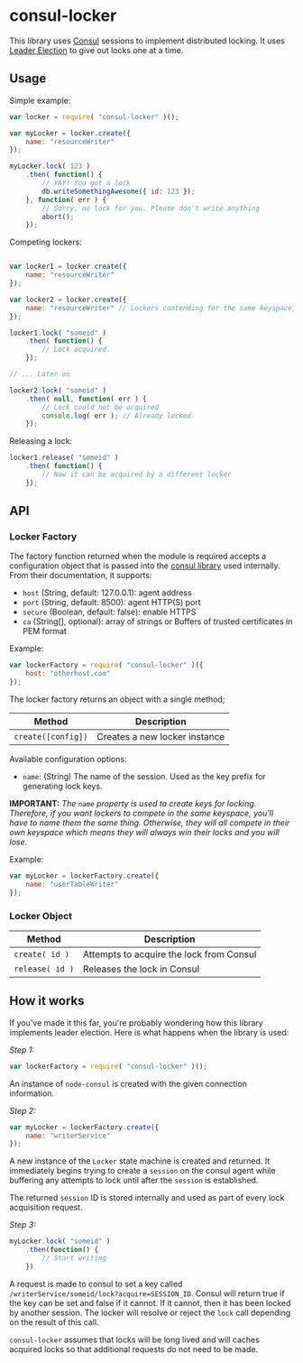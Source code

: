 # consul-locker

This library uses [Consul](https://consul.io/) sessions to implement distributed locking. It uses [Leader Election](https://consul.io/docs/guides/leader-election.html) to give out locks one at a time.

## Usage

Simple example:

```javascript
var locker = require( "consul-locker" )();

var myLocker = locker.create({
	name: "resourceWriter"
});

myLocker.lock( 123 )
	.then( function() {
		// YAY! You got a lock
		db.writeSomethingAwesome({ id: 123 });
	}, function( err ) {
		// Sorry, no lock for you. Please don't write anything
		abort();
	});
```

Competing lockers:

```javascript

var locker1 = locker.create({
	name: "resourceWriter"
});

var locker2 = locker.create({
	name: "resourceWriter" // Lockers contending for the same keyspace, need to have the same name
});

locker1.lock( "someid" )
	.then( function() {
		// Lock acquired.
	});

// ... Later on

locker2.lock( "someid" )
	.then( null, function( err ) {
		// Lock could not be acquired
		console.log( err ); // Already locked
	});
```

Releasing a lock:

```javascript
locker1.release( "someid" )
	.then( function() {
		// Now it can be acquired by a different locker
	});
```

## API

### Locker Factory

The factory function returned when the module is required accepts a configuration object that is passed into the [consul library](https://github.com/silas/node-consul) used internally. From their documentation, it supports:

* `host` (String, default: 127.0.0.1): agent address
* `port` (String, default: 8500): agent HTTP(S) port
* `secure` (Boolean, default: false): enable HTTPS
* `ca` (String[], optional): array of strings or Buffers of trusted certificates in PEM format

Example:

```javascript
var lockerFactory = require( "consul-locker" )({
	host: "otherhost.com"
});
```

The locker factory returns an object with a single method;

| Method 				| Description |
| ---------------------	| ----------- |
| `create([config])`	| Creates a new locker instance |

Available configuration options:

* `name`: (String) The name of the session. Used as the key prefix for generating lock keys.

**IMPORTANT:** *The `name` property is used to create keys for locking. Therefore, if you want lockers to compete in the same keyspace, you'll have to name them the same thing. Otherwise, they will all compete in their own keyspace which means they will always win their locks and you will lose.*

Example:

```javascript
var myLocker = lockerFactory.create({
	name: "userTableWriter"
});
```

### Locker Object

| Method 			| Description |
| ------------------| ----------- |
| `create( id )`	| Attempts to acquire the lock from Consul |
| `release( id )`	| Releases the lock in Consul |

## How it works

If you've made it this far, you're probably wondering how this library implements leader election. Here is what happens when the library is used:

*Step 1:*

```javascript
var lockerFactory = require( "consul-locker" )();
```

An instance of `node-consul` is created with the given connection information.

*Step 2:*

```javascript
var myLocker = lockerFactory.create({
	name: "writerService"
});
```
A new instance of the `Locker` state machine is created and returned. It immediately begins trying to create a `session` on the consul agent while buffering any attempts to lock until after the `session` is established.

The returned `session` ID is stored internally and used as part of every lock acquisition request.

*Step 3:*

```javascript
myLocker.lock( "someid" )
	.then(function() {
		// Start writing
	})
```

A request is made to consul to set a key called `/writerService/someid/lock?acquire=SESSION_ID`. Consul will return true if the key can be set and false if it cannot. If it cannot, then it has been locked by another session. The locker will resolve or reject the `lock` call depending on the result of this call.

`consul-locker` assumes that locks will be long lived and will caches acquired locks so that additional requests do not need to be made.